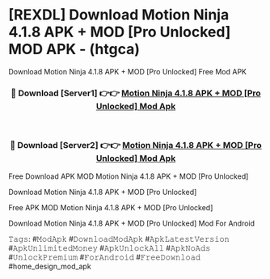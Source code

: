 # [REXDL] Download Motion Ninja 4.1.8 APK + MOD [Pro Unlocked] MOD APK - (htgca)
Download Motion Ninja 4.1.8 APK + MOD [Pro Unlocked] Free Mod APK

<div align="center">
<h3>🔴 Download [Server1] 👉👉 <a href="https://apk-comot.site?title=Motion_Ninja_4.1.8_APK_+_MOD_[Pro_Unlocked]">Motion Ninja 4.1.8 APK + MOD [Pro Unlocked] Mod Apk</a></h3><br>

<h3>🔴 Download [Server2] 👉👉 <a href="https://apk-comot.site?title=Motion_Ninja_4.1.8_APK_+_MOD_[Pro_Unlocked]">Motion Ninja 4.1.8 APK + MOD [Pro Unlocked] Mod Apk</a></h3>
</div>


Free Download APK MOD Motion Ninja 4.1.8 APK + MOD [Pro Unlocked]

Download Motion Ninja 4.1.8 APK + MOD [Pro Unlocked] 

Free APK MOD Motion Ninja 4.1.8 APK + MOD [Pro Unlocked] 

Download Motion Ninja 4.1.8 APK + MOD [Pro Unlocked] Mod For Android

𝚃𝚊𝚐𝚜: #𝙼𝚘𝚍𝙰𝚙𝚔 #𝙳𝚘𝚠𝚗𝚕𝚘𝚊𝚍𝙼𝚘𝚍𝙰𝚙𝚔 #𝙰𝚙𝚔𝙻𝚊𝚝𝚎𝚜𝚝𝚅𝚎𝚛𝚜𝚒𝚘𝚗 #𝙰𝚙𝚔𝚄𝚗𝚕𝚒𝚖𝚒𝚝𝚎𝚍𝙼𝚘𝚗𝚎𝚢 #𝙰𝚙𝚔𝚄𝚗𝚕𝚘𝚌𝚔𝙰𝚕𝚕 #𝙰𝚙𝚔𝙽𝚘𝙰𝚍𝚜 #𝚄𝚗𝚕𝚘𝚌𝚔𝙿𝚛𝚎𝚖𝚒𝚞𝚖 #𝙵𝚘𝚛𝙰𝚗𝚍𝚛𝚘𝚒𝚍 #𝙵𝚛𝚎𝚎𝙳𝚘𝚠𝚗𝚕𝚘𝚊𝚍 #home_design_mod_apk